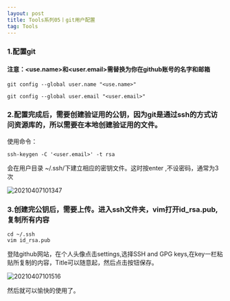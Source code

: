 ```yaml
---
layout: post
title: Tools系列05丨git用户配置
tag: Tools
---
```


### 1.配置git 

#### 注意：<use.name>和<user.email>需替换为你在github账号的名字和邮箱

    git config --global user.name "<use.name>"

    git config --global user.email "<user.email>"

### 2.配置完成后，需要创建验证用的公钥，因为git是通过ssh的方式访问资源库的，所以需要在本地创建验证用的文件。

使用命令：

    ssh-keygen -C '<user.email>' -t rsa

会在用户目录 ~/.ssh/下建立相应的密钥文件。这时按enter ,不设密码，通常为3次

![20210407101347](https://cdn.jsdelivr.net/gh/luckykang/picture_bed/blogs_images/20210407101347.png)

### 3.创建完公钥后，需要上传。进入ssh文件夹，vim打开id_rsa.pub,复制所有内容

    cd ~/.ssh
    vim id_rsa.pub

登陆github网站，在个人头像点击settings,选择SSH and GPG keys,在key一栏粘贴所复制的内容，Title可以随意起，然后点击按钮保存。

![20210407101516](https://cdn.jsdelivr.net/gh/luckykang/picture_bed/blogs_images/20210407101516.png)

然后就可以愉快的使用了。





